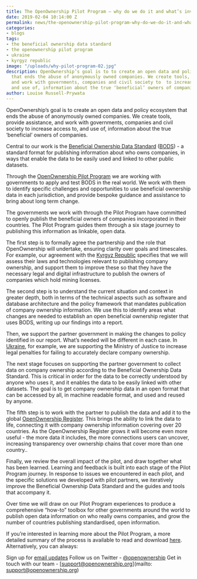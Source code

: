 ```yaml
---
title: The OpenOwnership Pilot Program – why do we do it and what’s involved?
date: 2019-02-04 10:14:00 Z
permalink: news/the-openownership-pilot-program-why-do-we-do-it-and-whats-involved/
categories:
- blogs
tags:
- the beneficial ownership data standard
- the openownership pilot program
- ukraine
- kyrgyz republic
image: "/uploads/why-pilot-program-02.jpg"
description: OpenOwnership’s goal is to to create an open data and policy ecosystem
  that ends the abuse of anonymously owned companies. We create tools, provide assistance,
  and work with governments, companies and civil society to  to increase access to,
  and use of, information about the true ‘beneficial’ owners of companies.
author: Louise Russell-Prywata
---
```


OpenOwnership’s goal is to create an open data and policy ecosystem that ends the abuse of anonymously owned companies. We create tools, provide assistance, and work with governments, companies and civil society to increase access to, and use of, information about the true ‘beneficial’ owners of companies.

Central to our work is the [Beneficial Ownership Data Standard](https://standard.openownership.org/en/v0-1/) ([BODS](https://www.openownership.org/what-we-do/the-beneficial-ownership-data-standard/)) - a standard format for publishing information about who owns companies, in ways that enable the data to be easily used and linked to other public datasets.

Through the [OpenOwnership Pilot Program](https://www.openownership.org/what-we-do/the-openownership-pilot-program/) we are working with governments to apply and test BODS in the real world. We work with them to identify specific challenges and opportunities to use beneficial ownership data in each jurisdiction, and provide bespoke guidance and assistance to bring about long term change.

The governments we work with through the Pilot Program have committed to openly publish the beneficial owners of companies incorporated in their countries. The Pilot Program guides them through a six stage journey to publishing this information as linkable, open data.

The first step is to formally agree the partnership and the role that OpenOwnership will undertake, ensuring clarity over goals and timescales. For example, our agreement with the [Kyrgyz Republic](https://www.openownership.org/news/kyrgyzstan-joins-openownerships-pilot-program/) specifies that we will assess their laws and technologies relevant to publishing company ownership, and support them to improve these so that they have the necessary legal and digital infrastructure to publish the owners of companies which hold mining licenses.

The second step is to understand the current situation and context in greater depth, both in terms of the technical aspects such as software and database architecture and the policy framework that mandates publication of company ownership information. We use this to identify areas what changes are needed to establish an open beneficial ownership register that uses BODS, writing up our findings into a report.

Then, we support the partner government in making the changes to policy identified in our report. What’s needed will be different in each case. In [Ukraine](https://www.openownership.org/news/ukrainemou/), for example, we are supporting the Ministry of Justice to increase legal penalties for failing to accurately declare company ownership.

The next stage focuses on supporting the partner government to collect data on company ownership according to the Beneficial Ownership Data Standard. This is critical in order for the data to be correctly understood by anyone who uses it, and it enables the data to be easily linked with other datasets. The goal is to get company ownership data in an open format that can be accessed by all, in machine readable format, and used and reused by anyone.

The fifth step is to work with the partner to publish the data and add it to the global [OpenOwnership Register](https://register.openownership.org/). This brings the ability to link the data to life, connecting it with company ownership information covering over 20 countries. As the OpenOwnership Register grows it will become even more useful - the more data it includes, the more connections users can uncover, increasing transparency over ownership chains that cover more than one country..

Finally, we review the overall impact of the pilot, and draw together what has been learned. Learning and feedback is built into each stage of the Pilot Program journey. In response to issues we encountered in each pilot, and the specific solutions we developed with pilot partners, we iteratively improve the Beneficial Ownership Data Standard and the guides and tools that accompany it.

Over time we will draw on our Pilot Program experiences to produce a comprehensive “how-to” toolbox for other governments around the world to publish open data information on who really owns companies, and grow the number of countries publishing standardised, open information.

If you’re interested in learning more about the Pilot Program, a more detailed summary of the process is available to read and download [here](/uploads/oo-pilot-program-summary-of-metholodogy-2019-02.pdf). Alternatively, you can always:

Sign up for [email updates](https://www.openownership.org/connect-with-us/)
Follow us on Twitter - [@openownership](https://twitter.com/OpenOwnership)
Get in touch with our team - [support@openownership.org](mailto: support@openownership.org)
